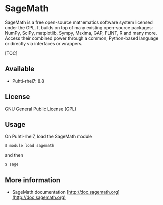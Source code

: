# SageMath

SageMath is a free open-source mathematics software system licensed
under the GPL. It builds on top of many existing open-source packages:
NumPy, SciPy, matplotlib, Sympy, Maxima, GAP, FLINT, R and many more.
Access their combined power through a common, Python-based language or
directly via interfaces or wrappers.

[TOC]

## Available

- Puhti-rhel7: 8.8

## License

GNU General Public License (GPL)

## Usage

On Puhti-rhel7, load the SageMath module

```bash
$ module load sagemath
```

and then
```bash
$ sage
```

## More information

- SageMath documentation [http://doc.sagemath.org](http://doc.sagemath.org)

